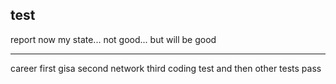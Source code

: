 test
------------------
report now my state... 
not good... but will be good

------------------
career first gisa
second network
third coding test 
and then other tests pass



